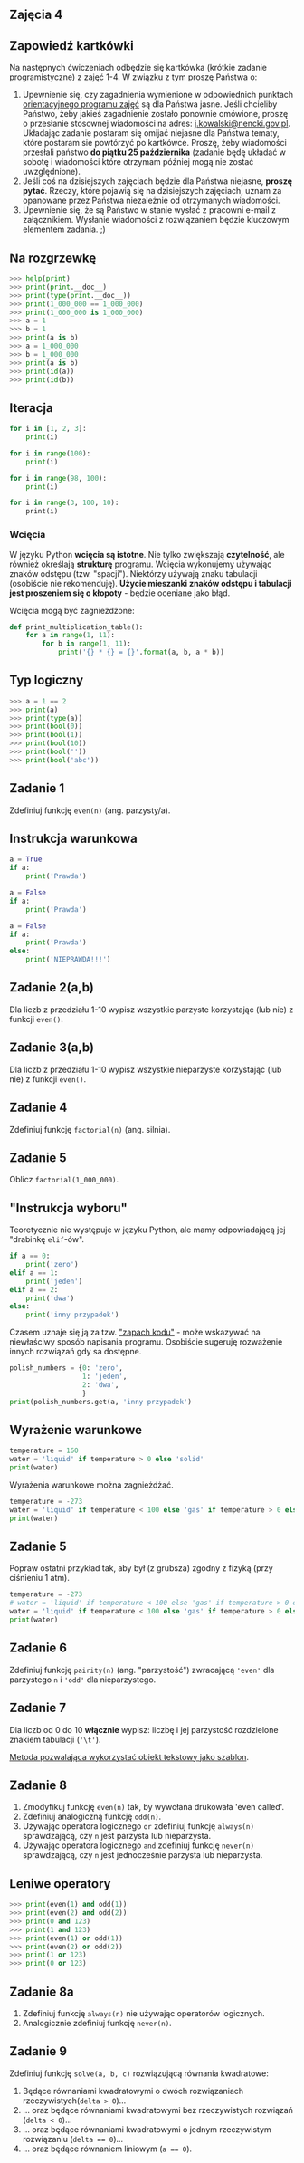 Zajęcia 4
---------

## Zapowiedź kartkówki

Na następnych ćwiczeniach odbędzie się kartkówka (krótkie zadanie
programistyczne) z zajęć 1-4.  W związku z tym proszę Państwa o:
1. Upewnienie się, czy zagadnienia wymienione w odpowiednich punktach
[orientacyjnego programu zajęć](
https://brain.fuw.edu.pl/edu/index.php/%22Programowanie_z_Pythonem3%22)
są dla Państwa jasne.  Jeśli chcieliby Państwo, żeby jakieś zagadnienie
zostało ponownie omówione, proszę o przesłanie stosownej wiadomości na
adres: j.kowalski@nencki.gov.pl.  Układając zadanie postaram się omijać
niejasne dla Państwa tematy, które postaram sie powtórzyć po kartkówce.
Proszę, żeby wiadomości przesłali państwo **do piątku 25 października**
(zadanie będę układać w sobotę i wiadomości które otrzymam później mogą
nie zostać uwzględnione).
2. Jeśli coś na dzisiejszych zajęciach będzie dla Państwa niejasne,
**proszę pytać**.  Rzeczy, które pojawią się na dzisiejszych zajęciach,
uznam za opanowane przez Państwa niezależnie od otrzymanych wiadomości.
3. Upewnienie się, że są Państwo w stanie wysłać z pracowni e-mail
z załącznikiem.  Wysłanie wiadomości z rozwiązaniem będzie kluczowym
elementem zadania. ;)



## Na rozgrzewkę

```python
>>> help(print)
>>> print(print.__doc__)
>>> print(type(print.__doc__))
>>> print(1_000_000 == 1_000_000)
>>> print(1_000_000 is 1_000_000)
>>> a = 1
>>> b = 1
>>> print(a is b)
>>> a = 1_000_000
>>> b = 1_000_000
>>> print(a is b)
>>> print(id(a))
>>> print(id(b))
```


## Iteracja
```python
for i in [1, 2, 3]:
    print(i)
```

```python
for i in range(100):
    print(i)
```

```python
for i in range(98, 100):
    print(i)
```

```python
for i in range(3, 100, 10):
    print(i)
```
### Wcięcia

W języku Python **wcięcia są istotne**.  Nie tylko zwiększają
**czytelność**, ale również określają **strukturę** programu.
Wcięcia wykonujemy używając znaków odstępu (tzw. "spacji").
Niektórzy używają znaku tabulacji (osobiście nie rekomenduję).
**Użycie mieszanki znaków odstępu i tabulacji jest proszeniem
się o kłopoty** - będzie oceniane jako błąd.

Wcięcia mogą być zagnieżdżone:

```python
def print_multiplication_table():
    for a in range(1, 11):
        for b in range(1, 11):
            print('{} * {} = {}'.format(a, b, a * b))
```


## Typ logiczny

```python
>>> a = 1 == 2
>>> print(a)
>>> print(type(a))
>>> print(bool(0))
>>> print(bool(1))
>>> print(bool(10))
>>> print(bool(''))
>>> print(bool('abc'))
```


## Zadanie 1

Zdefiniuj funkcję `even(n)` (ang. parzysty/a).


## Instrukcja warunkowa

```python
a = True
if a:
    print('Prawda')
```

```python
a = False
if a:
    print('Prawda')
```

```python
a = False
if a:
    print('Prawda')
else:
    print('NIEPRAWDA!!!')
```


## Zadanie 2(a,b)

Dla liczb z przedziału 1-10 wypisz wszystkie parzyste korzystając
(lub nie) z funkcji `even()`.


## Zadanie 3(a,b)

Dla liczb z przedziału 1-10 wypisz wszystkie nieparzyste korzystając
(lub nie) z funkcji `even()`.


## Zadanie 4

Zdefiniuj funkcję `factorial(n)` (ang. silnia).


## Zadanie 5

Oblicz `factorial(1_000_000)`.


## "Instrukcja wyboru"

Teoretycznie nie występuje w języku Python, ale mamy odpowiadającą jej
"drabinkę `elif`-ów".

```python
if a == 0:
    print('zero')
elif a == 1:
    print('jeden')
elif a == 2:
    print('dwa')
else:
    print('inny przypadek')
```

Czasem uznaje się ją za tzw. ["zapach kodu"](
https://pl.wikipedia.org/wiki/Zapachy_kodu) - może wskazywać na niewłaściwy
sposób napisania programu.  Osobiście sugeruję rozważenie innych rozwiązań
gdy sa dostępne.

```python
polish_numbers = {0: 'zero',
                  1: 'jeden',
                  2: 'dwa',
                  }
print(polish_numbers.get(a, 'inny przypadek')
```


## Wyrażenie warunkowe

```python
temperature = 160
water = 'liquid' if temperature > 0 else 'solid'
print(water)
```

Wyrażenia warunkowe można zagnieżdżać.

```python
temperature = -273
water = 'liquid' if temperature < 100 else 'gas' if temperature > 0 else 'solid'
print(water)
```


## Zadanie 5

Popraw ostatni przykład tak, aby był (z grubsza) zgodny z fizyką (przy ciśnieniu 1 atm).
```python
temperature = -273
# water = 'liquid' if temperature < 100 else 'gas' if temperature > 0 else 'solid'
water = 'liquid' if temperature < 100 else 'gas' if temperature > 0 else 'solid'
print(water)
```


## Zadanie 6

Zdefiniuj funkcję `pairity(n)` (ang. "parzystość") zwracającą `'even'`
dla parzystego `n` i `'odd'` dla nieparzystego.


## Zadanie 7

Dla liczb od 0 do 10 **włącznie** wypisz: liczbę i jej parzystość rozdzielone
znakiem tabulacji (`'\t'`).

[Metoda pozwalająca wykorzystać obiekt tekstowy jako szablon](
https://docs.python.org/3/library/stdtypes.html#str.format).


## Zadanie 8

1. Zmodyfikuj funkcję `even(n)` tak, by wywołana drukowała 'even called'.
2. Zdefiniuj analogiczną funkcję `odd(n)`.
3. Używając operatora logicznego `or` zdefiniuj funkcję `always(n)` sprawdzającą,
czy `n` jest parzysta lub nieparzysta.
4. Używając operatora logicznego `and` zdefiniuj funkcję `never(n)` sprawdzającą,
czy `n` jest jednocześnie parzysta lub nieparzysta.


## Leniwe operatory

```python
>>> print(even(1) and odd(1))
>>> print(even(2) and odd(2))
>>> print(0 and 123)
>>> print(1 and 123)
>>> print(even(1) or odd(1))
>>> print(even(2) or odd(2))
>>> print(1 or 123)
>>> print(0 or 123)
```


## Zadanie 8a

1. Zdefiniuj funkcję `always(n)` nie używając operatorów logicznych.
2. Analogicznie zdefiniuj funkcję `never(n)`.


## Zadanie 9

Zdefiniuj funkcję `solve(a, b, c)` rozwiązującą równania kwadratowe:
1. Będące równaniami kwadratowymi o dwóch rozwiązaniach rzeczywistych(`delta > 0`)...
2. ... oraz będące równaniami kwadratowymi bez rzeczywistych rozwiązań (`delta < 0`)...
3. ... oraz będące równaniami kwadratowymi o jednym rzeczywistym rozwiązaniu (`delta == 0`)...
4. ... oraz będące równaniem liniowym (`a == 0`).
